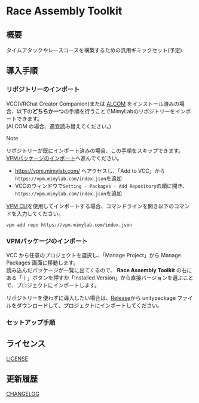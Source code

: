 # Race Assembly Toolkit

## 概要

タイムアタックやレースコースを構築するための汎用ギミックセット(予定)  

## 導入手順

### リポジトリーのインポート

VCC(VRChat Creator Companion)または [ALCOM](https://vrc-get.anatawa12.com/ja/alcom/) をインストール済みの場合、以下の**どちらか一つ**の手順を行うことでMimyLabのリポジトリーをインポートできます。  
(ALCOM の場合、適宜読み替えてください。)  

> [!NOTE]
> リポジトリーが既にインポート済みの場合、この手順をスキップできます。[VPMパッケージのインポート](#vpmパッケージのインポート)へ進んでください。

- <https://vpm.mimylab.com/> へアクセスし、「Add to VCC」から`https://vpm.mimylab.com/index.json`を追加
- VCCのウィンドウで`Setting - Packages - Add Repository`の順に開き、`https://vpm.mimylab.com/index.json`を追加

[VPM CLI](https://vcc.docs.vrchat.com/vpm/cli/)を使用してインポートする場合、コマンドラインを開き以下のコマンドを入力してください。

```text
vpm add repo https://vpm.mimylab.com/index.json
```

### VPMパッケージのインポート

VCC から任意のプロジェクトを選択し、「Manage Project」から Manage Packages 画面に移動します。  
読み込んだパッケージが一覧に出てくるので、 **Race Assembly Toolkit** の右にある「＋」ボタンを押すか「Installed Version」から直接バージョンを選ぶことで、プロジェクトにインポートします。  

リポジトリーを使わずに導入したい場合は、[Release](https://github.com/mimyquality/RaceAssemblyToolkit/releases)から unitypackage ファイルをダウンロードして、プロジェクトにインポートしてください。  

### セットアップ手順

## ライセンス

[LICENSE](LICENSE.md)

## 更新履歴

[CHANGELOG](CHANGELOG.md)
